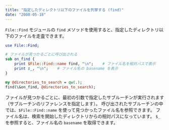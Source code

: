 ```yaml
---
title: "指定したディレクトリ以下のファイルを列挙する (find)"
date: "2008-05-18"
---
```


`File::Find` モジュールの `find` メソッドを使用すると、指定したディレクトリ以下のファイルを走査できます。

```perl
use File::Find;

# ファイルが見つかるごとに呼び出される
sub on_find {
    print $File::Find::name find, "\n";    # ファイル名を相対パスで表示
    print $_, "\n";    # ファイル名の basename を表示
}

my @directories_to_search = qw(.);
find(\&on_find, @directories_to_search);
```

ファイルが見つかるごとに、最初の引数で指定したサブルーチンが実行されます（サブルーチンのリファレンスを指定します）。
呼び出されたサブルーチンの中では、`$File::Find::name` を使って見つかったファイル名を参照できます。
ファイル名は、検索を開始したディレクトリからの相対パスになっています。
`$_` を参照すると、ファイル名の `basename` を取得できます。

